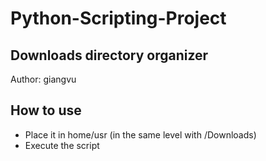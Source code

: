 # Python-Scripting-Project
## Downloads directory organizer

Author: giangvu

## How to use
* Place it in home/usr (in the same level with /Downloads)
* Execute the script
```python3 


